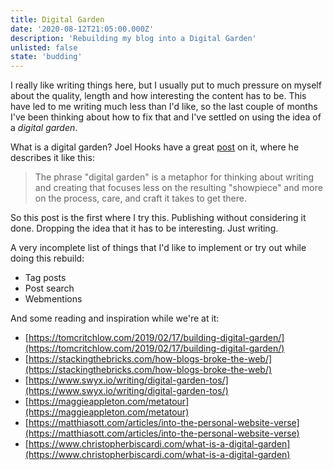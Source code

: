 ```yaml
---
title: Digital Garden
date: '2020-08-12T21:05:00.000Z'
description: 'Rebuilding my blog into a Digital Garden'
unlisted: false
state: 'budding'
---
```


I really like writing things here, but I usually put to much pressure on myself about the quality, length and how interesting the content has to be. This have led to me writing much less than I'd like, so the last couple of months I've been thinking about how to fix that and I've settled on using the idea of a _digital garden_.

What is a digital garden? Joel Hooks have a great [post](https://joelhooks.com/digital-garden) on it, where he describes it like this:

> The phrase "digital garden" is a metaphor for thinking about writing and creating that focuses less on the resulting "showpiece" and more on the process, care, and craft it takes to get there.

So this post is the first where I try this. Publishing without considering it done. Dropping the idea that it has to be interesting. Just writing.

A very incomplete list of things that I'd like to implement or try out while doing this rebuild:

- Tag posts
- Post search
- Webmentions

And some reading and inspiration while we're at it:

- [https://tomcritchlow.com/2019/02/17/building-digital-garden/](https://tomcritchlow.com/2019/02/17/building-digital-garden/)
- [https://stackingthebricks.com/how-blogs-broke-the-web/](https://stackingthebricks.com/how-blogs-broke-the-web/)
- [https://www.swyx.io/writing/digital-garden-tos/](https://www.swyx.io/writing/digital-garden-tos/)
- [https://maggieappleton.com/metatour](https://maggieappleton.com/metatour)
- [https://matthiasott.com/articles/into-the-personal-website-verse](https://matthiasott.com/articles/into-the-personal-website-verse)
- [https://www.christopherbiscardi.com/what-is-a-digital-garden](https://www.christopherbiscardi.com/what-is-a-digital-garden)
